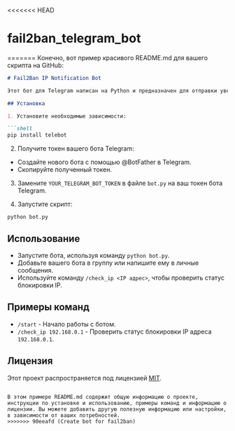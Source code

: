 <<<<<<< HEAD
# fail2ban_telegram_bot
=======
Конечно, вот пример красивого README.md для вашего скрипта на GitHub:

```markdown
# Fail2Ban IP Notification Bot

Этот бот для Telegram написан на Python и предназначен для отправки уведомлений о блокировке IP-адресов в программе Fail2Ban.

## Установка

1. Установите необходимые зависимости:

```shell
pip install telebot
```

2. Получите токен вашего бота Telegram:

- Создайте нового бота с помощью @BotFather в Telegram.
- Скопируйте полученный токен.

3. Замените `YOUR_TELEGRAM_BOT_TOKEN` в файле `bot.py` на ваш токен бота Telegram.

4. Запустите скрипт:

```shell
python bot.py
```

## Использование

- Запустите бота, используя команду `python bot.py`.
- Добавьте вашего бота в группу или напишите ему в личные сообщения.
- Используйте команду `/check_ip <IP адрес>`, чтобы проверить статус блокировки IP.

## Примеры команд

- `/start` - Начало работы с ботом.
- `/check_ip 192.168.0.1` - Проверить статус блокировки IP адреса `192.168.0.1`.

## Лицензия

Этот проект распространяется под лицензией [MIT](LICENSE).
```

В этом примере README.md содержит общую информацию о проекте, инструкции по установке и использованию, примеры команд и информацию о лицензии. Вы можете добавить другую полезную информацию или настройки, в зависимости от ваших потребностей.
>>>>>>> 90eeafd (Create bot for fail2ban)
